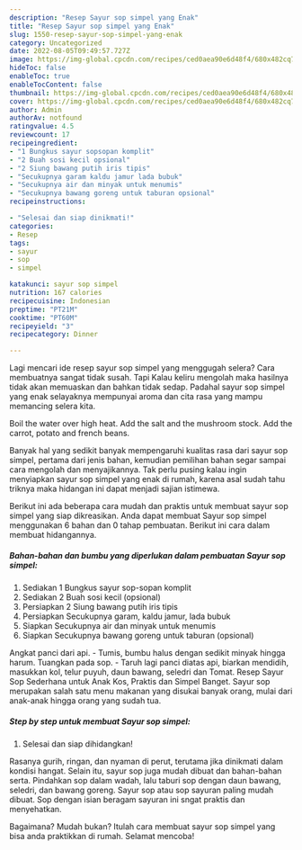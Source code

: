```yaml
---
description: "Resep Sayur sop simpel yang Enak"
title: "Resep Sayur sop simpel yang Enak"
slug: 1550-resep-sayur-sop-simpel-yang-enak
category: Uncategorized
date: 2022-08-05T09:49:57.727Z
image: https://img-global.cpcdn.com/recipes/ced0aea90e6d48f4/680x482cq70/sayur-sop-simpel-foto-resep-utama.jpg
hideToc: false
enableToc: true
enableTocContent: false
thumbnail: https://img-global.cpcdn.com/recipes/ced0aea90e6d48f4/680x482cq70/sayur-sop-simpel-foto-resep-utama.jpg
cover: https://img-global.cpcdn.com/recipes/ced0aea90e6d48f4/680x482cq70/sayur-sop-simpel-foto-resep-utama.jpg
author: Admin
authorAv: notfound
ratingvalue: 4.5
reviewcount: 17
recipeingredient:
- "1 Bungkus sayur sopsopan komplit"
- "2 Buah sosi kecil opsional"
- "2 Siung bawang putih iris tipis"
- "Secukupnya garam kaldu jamur lada bubuk"
- "Secukupnya air dan minyak untuk menumis"
- "Secukupnya bawang goreng untuk taburan opsional"
recipeinstructions:

- "Selesai dan siap dinikmati!"
categories:
- Resep
tags:
- sayur
- sop
- simpel

katakunci: sayur sop simpel 
nutrition: 167 calories
recipecuisine: Indonesian
preptime: "PT21M"
cooktime: "PT60M"
recipeyield: "3"
recipecategory: Dinner

---
```



Lagi mencari ide resep sayur sop simpel yang menggugah selera? Cara membuatnya sangat tidak susah. Tapi Kalau keliru mengolah maka hasilnya tidak akan memuaskan dan bahkan tidak sedap. Padahal sayur sop simpel yang enak selayaknya mempunyai aroma dan cita rasa yang mampu memancing selera kita.


Boil the water over high heat. Add the salt and the mushroom stock. Add the carrot, potato and french beans.

Banyak hal yang sedikit banyak mempengaruhi kualitas rasa dari sayur sop simpel, pertama dari jenis bahan, kemudian pemilihan bahan segar sampai cara mengolah dan menyajikannya. Tak perlu pusing kalau ingin menyiapkan sayur sop simpel yang enak di rumah, karena asal sudah tahu triknya maka hidangan ini dapat menjadi sajian istimewa.


Berikut ini ada beberapa cara mudah dan praktis untuk membuat sayur sop simpel yang siap dikreasikan. Anda dapat membuat Sayur sop simpel menggunakan 6 bahan dan 0 tahap pembuatan. Berikut ini cara dalam membuat hidangannya.

<!--inarticleads1-->

##### Bahan-bahan dan bumbu yang diperlukan dalam pembuatan Sayur sop simpel:

1. Sediakan 1 Bungkus sayur sop-sopan komplit
1. Sediakan 2 Buah sosi kecil (opsional)
1. Persiapkan 2 Siung bawang putih iris tipis
1. Persiapkan Secukupnya garam, kaldu jamur, lada bubuk
1. Siapkan Secukupnya air dan minyak untuk menumis
1. Siapkan Secukupnya bawang goreng untuk taburan (opsional)


Angkat panci dari api. - Tumis, bumbu halus dengan sedikit minyak hingga harum. Tuangkan pada sop. - Taruh lagi panci diatas api, biarkan mendidih, masukkan kol, telur puyuh, daun bawang, seledri dan Tomat. Resep Sayur Sop Sederhana untuk Anak Kos, Praktis dan Simpel Banget. Sayur sop merupakan salah satu menu makanan yang disukai banyak orang, mulai dari anak-anak hingga orang yang sudah tua. 

<!--inarticleads2-->

##### Step by step untuk membuat Sayur sop simpel:


1. Selesai dan siap dihidangkan!

Rasanya gurih, ringan, dan nyaman di perut, terutama jika dinikmati dalam kondisi hangat. Selain itu, sayur sop juga mudah dibuat dan bahan-bahan serta. Pindahkan sop dalam wadah, lalu taburi sop dengan daun bawang, seledri, dan bawang goreng. Sayur sop atau sop sayuran paling mudah dibuat. Sop dengan isian beragam sayuran ini sngat praktis dan menyehatkan. 

Bagaimana? Mudah bukan? Itulah cara membuat sayur sop simpel yang bisa anda praktikkan di rumah. Selamat mencoba!
